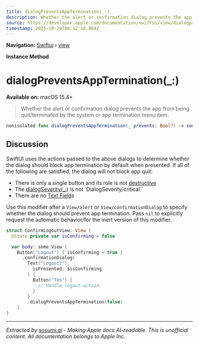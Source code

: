 ```yaml
---
title: dialogPreventsAppTermination(_:)
description: Whether the alert or confirmation dialog prevents the app from being quit/terminated by the system or app termination menu item.
source: https://developer.apple.com/documentation/swiftui/view/dialogpreventsapptermination(_:)
timestamp: 2025-10-29T00:12:18.864Z
---
```


**Navigation:** [Swiftui](/documentation/swiftui) › [view](/documentation/swiftui/view)

**Instance Method**

# dialogPreventsAppTermination(_:)

**Available on:** macOS 15.4+

> Whether the alert or confirmation dialog prevents the app from being quit/terminated by the system or app termination menu item.

```swift
nonisolated func dialogPreventsAppTermination(_ prevents: Bool?) -> some View
```

## Discussion

SwiftUI uses the actions passed to the above dialogs to determine whether the dialog should block app termination by default when presented. If all of the following are satisfied, the dialog will not block app quit:

- There is only a single button and its role is not [destructive](/documentation/swiftui/buttonrole/destructive)
- The [dialogSeverity(_:)](/documentation/swiftui/view/dialogseverity(_:)) is not `DialogSeverity/critical``
- There are no [Text Field](/documentation/swiftui/textfield)s

Use this modifier after a `View/alert` or `View/confirmationDialog` to specify whether the dialog should prevent app termination. Pass `nil` to explicitly request the automatic behavior/for the inert version of this modifier.

```swift
struct ConfirmLogoutView: View {
  @State private var isConfirming = false

  var body: some View {
    Button("Logout") { isConfirming = true }
      .confirmationDialog(
        Text("Logout?"),
          isPresented: $isConfirming
        ) {
          Button("Yes") {
            // Handle logout action.
          }
        }
        .dialogPreventsAppTermination(false)
    }
}
```

---

*Extracted by [sosumi.ai](https://sosumi.ai) - Making Apple docs AI-readable.*
*This is unofficial content. All documentation belongs to Apple Inc.*
